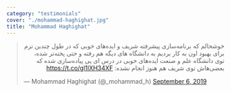 ```yaml
---
category: "testimonials"
cover: "./mohammad-haghighat.jpg"
title: "Mohammad Haghighat"
---
```


<script async src="https://platform.twitter.com/widgets.js" charset="utf-8"></script>

<blockquote class="twitter-tweet">
<p lang="fa" dir="rtl">
خوشحالم که برنامه‌سازی پیشرفته شریف و ایده‌های خوبی که در طول چندین ترم برای بهبود اون به کار بردیم به دانشگاه های دیگه هم رفته و حتی پخته‌تر شده، توی دانشگاه علم و صنعت ایده‌های خوبی در درس ای پی پیاده‌سازی شده که بعضی‌هاش توی شریف هم هنوز انجام نشده:
<a href="https://t.co/gl1lXH34XF">https://t.co/gl1lXH34XF</a>
</p>
&mdash; Mohammad Haghighat (@_mohammad_h) 
<a href="https://twitter.com/_mohammad_h/status/1169999270474371073?ref_src=twsrc%5Etfw">September 6, 2019</a>
</blockquote>
